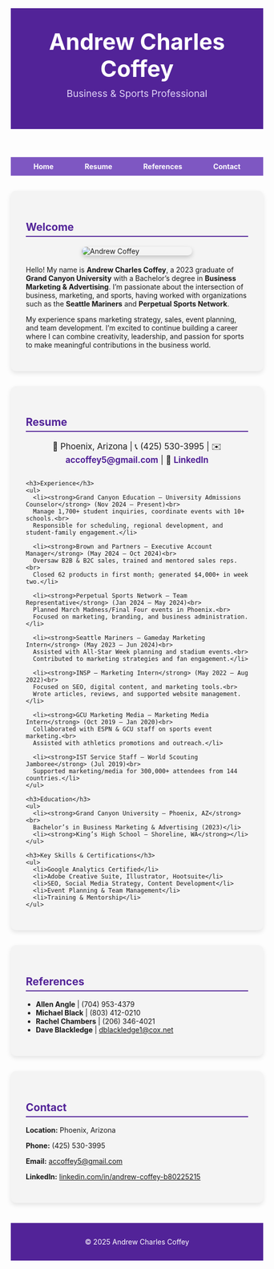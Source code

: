 <!DOCTYPE html>
<html lang="en">
<head>
  <meta charset="UTF-8" />
  <meta name="viewport" content="width=device-width, initial-scale=1.0" />
  <title>Andrew Charles Coffey - Resume</title>
  <style>
    /* ===== COLORS ===== */
    :root {
      --gcu-purple: #522398;
      --gcu-light-purple: #7e57c2;
      --text-dark: #222;
      --background-light: #ffffff;
      --accent-gray: #f4f4f4;
    }

    /* ===== GLOBAL STYLES ===== */
    body {
      font-family: "Segoe UI", Arial, sans-serif;
      background-color: var(--background-light);
      color: var(--text-dark);
      margin: 0;
      padding: 0;
      line-height: 1.6;
    }

    header {
      background-color: var(--gcu-purple);
      color: #fff;
      text-align: center;
      padding: 40px 20px;
    }

    header h1 {
      margin: 0;
      font-size: 2.8rem;
    }

    header p {
      font-size: 1.2rem;
      margin-top: 10px;
      color: #e0d4f7;
    }

    nav {
      background-color: var(--gcu-light-purple);
      padding: 10px 0;
    }

    nav ul {
      list-style: none;
      margin: 0;
      padding: 0;
      display: flex;
      justify-content: center;
    }

    nav li {
      margin: 0 15px;
    }

    nav a {
      color: #fff;
      text-decoration: none;
      font-weight: bold;
      padding: 8px 16px;
      border-radius: 5px;
      transition: background 0.3s;
    }

    nav a:hover {
      background-color: var(--gcu-purple);
    }

    .container {
      max-width: 900px;
      margin: 30px auto;
      background-color: var(--accent-gray);
      padding: 30px;
      border-radius: 10px;
      box-shadow: 0px 4px 10px rgba(0, 0, 0, 0.1);
    }

    h2 {
      color: var(--gcu-purple);
      border-bottom: 2px solid var(--gcu-purple);
      padding-bottom: 5px;
    }

    h3 {
      color: var(--gcu-light-purple);
      margin-top: 25px;
    }

    ul {
      padding-left: 20px;
    }

    .contact-info {
      text-align: center;
      margin-bottom: 30px;
      font-size: 1.05rem;
    }

    .contact-info a {
      color: var(--gcu-purple);
      text-decoration: none;
      font-weight: bold;
    }

    .contact-info a:hover {
      text-decoration: underline;
    }

    .profile-pic {
      display: block;
      margin: 20px auto;
      border-radius: 12px;
      max-width: 220px;
      box-shadow: 0 4px 10px rgba(0,0,0,0.2);
    }

    footer {
      text-align: center;
      padding: 15px;
      margin-top: 40px;
      background-color: var(--gcu-purple);
      color: #fff;
    }
  </style>
</head>
<body>
  <header>
    <h1>Andrew Charles Coffey</h1>
    <p>Business & Sports Professional</p>
  </header>

  <nav>
    <ul>
      <li><a href="#home">Home</a></li>
      <li><a href="#resume">Resume</a></li>
      <li><a href="#references">References</a></li>
      <li><a href="#contact">Contact</a></li>
    </ul>
  </nav>

  <div class="container" id="home">
    <h2>Welcome</h2>
    <img src="profile.jpg" alt="Andrew Coffey" class="profile-pic">
    <p>Hello! My name is <strong>Andrew Charles Coffey</strong>, a 2023 graduate of <strong>Grand Canyon University</strong> with a Bachelor’s degree in <strong>Business Marketing & Advertising</strong>. I’m passionate about the intersection of business, marketing, and sports, having worked with organizations such as the <strong>Seattle Mariners</strong> and <strong>Perpetual Sports Network</strong>.</p>
    <p>My experience spans marketing strategy, sales, event planning, and team development. I’m excited to continue building a career where I can combine creativity, leadership, and passion for sports to make meaningful contributions in the business world.</p>
  </div>

  <div class="container" id="resume">
    <h2>Resume</h2>
    <div class="contact-info">
      📍 Phoenix, Arizona | 📞 (425) 530-3995 | ✉️ <a href="mailto:accoffey5@gmail.com">accoffey5@gmail.com</a> |
      🔗 <a href="https://www.linkedin.com/in/andrew-coffey-b80225215" target="_blank">LinkedIn</a>
    </div>

    <h3>Experience</h3>
    <ul>
      <li><strong>Grand Canyon Education – University Admissions Counselor</strong> (Nov 2024 – Present)<br>
      Manage 1,700+ student inquiries, coordinate events with 10+ schools.<br>
      Responsible for scheduling, regional development, and student-family engagement.</li>

      <li><strong>Brown and Partners – Executive Account Manager</strong> (May 2024 – Oct 2024)<br>
      Oversaw B2B & B2C sales, trained and mentored sales reps.<br>
      Closed 62 products in first month; generated $4,000+ in week two.</li>

      <li><strong>Perpetual Sports Network – Team Representative</strong> (Jan 2024 – May 2024)<br>
      Planned March Madness/Final Four events in Phoenix.<br>
      Focused on marketing, branding, and business administration.</li>

      <li><strong>Seattle Mariners – Gameday Marketing Intern</strong> (May 2023 – Jun 2024)<br>
      Assisted with All-Star Week planning and stadium events.<br>
      Contributed to marketing strategies and fan engagement.</li>

      <li><strong>INSP – Marketing Intern</strong> (May 2022 – Aug 2022)<br>
      Focused on SEO, digital content, and marketing tools.<br>
      Wrote articles, reviews, and supported website management.</li>

      <li><strong>GCU Marketing Media – Marketing Media Intern</strong> (Oct 2019 – Jan 2020)<br>
      Collaborated with ESPN & GCU staff on sports event marketing.<br>
      Assisted with athletics promotions and outreach.</li>

      <li><strong>IST Service Staff – World Scouting Jamboree</strong> (Jul 2019)<br>
      Supported marketing/media for 300,000+ attendees from 144 countries.</li>
    </ul>

    <h3>Education</h3>
    <ul>
      <li><strong>Grand Canyon University – Phoenix, AZ</strong><br>
      Bachelor’s in Business Marketing & Advertising (2023)</li>
      <li><strong>King’s High School – Shoreline, WA</strong></li>
    </ul>

    <h3>Key Skills & Certifications</h3>
    <ul>
      <li>Google Analytics Certified</li>
      <li>Adobe Creative Suite, Illustrator, Hootsuite</li>
      <li>SEO, Social Media Strategy, Content Development</li>
      <li>Event Planning & Team Management</li>
      <li>Training & Mentorship</li>
    </ul>
  </div>

  <div class="container" id="references">
    <h2>References</h2>
    <ul>
      <li><strong>Allen Angle</strong> | (704) 953-4379</li>
      <li><strong>Michael Black</strong> | (803) 412-0210</li>
      <li><strong>Rachel Chambers</strong> | (206) 346-4021</li>
      <li><strong>Dave Blackledge</strong> | <a href="mailto:dblackledge1@cox.net">dblackledge1@cox.net</a></li>
    </ul>
  </div>

  <div class="container" id="contact">
    <h2>Contact</h2>
    <p><strong>Location:</strong> Phoenix, Arizona</p>
    <p><strong>Phone:</strong> (425) 530-3995</p>
    <p><strong>Email:</strong> <a href="mailto:accoffey5@gmail.com">accoffey5@gmail.com</a></p>
    <p><strong>LinkedIn:</strong> <a href="https://www.linkedin.com/in/andrew-coffey-b80225215" target="_blank">linkedin.com/in/andrew-coffey-b80225215</a></p>
  </div>

  <footer>
    <p>&copy; 2025 Andrew Charles Coffey</p>
  </footer>
</body>
</html>
